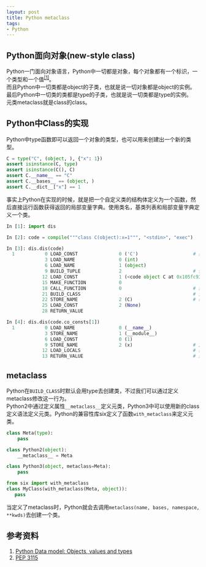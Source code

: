 ```yaml
---
layout: post
title: Python metaclass
tags:
- Python
---
```


## Python面向对象(new-style class)

Python一门面向对象语言，Python中一切都是对象，每个对象都有一个标识，一个类型和一个值<sup>[[1]][Python Data model: Objects, values and types]</sup>。  
而且Python中一切类都是object的子类，也就是说一切对象都是object的实例。  
最后Python中一切类的类都是type的子类，也就是说一切类都是type的实例。  
元类metaclass就是class的class。  

## Python中Class的实现

Python中type函数即可以返回一个对象的类型，也可以用来创建出一个新的类型。

```python
C = type("C", (object, ), {"x": 1})
assert isinstance(C, type)
assert isinstance(C(), C)
assert C.__name__ == "C"
assert C.__bases__ == (object, )
assert C.__dict__["x"] == 1
```

事实上Python在实现的时候，就是把一个自定义类的结构体定义为一个函数，然后直接运行函数获得返回的局部变量字典。使用类名，基类列表和局部变量字典定义一个类。

```python
In [1]: import dis

In [2]: code = compile("""class C(object):x=1""", "<stdin>", "exec")

In [3]: dis.dis(code)
  1           0 LOAD_CONST               0 ('C')                    # 类名
              3 LOAD_NAME                0 (int)
              6 LOAD_NAME                1 (object)
              9 BUILD_TUPLE              2                          # 使用之前压入的两个类型构造基类列表
             12 LOAD_CONST               1 (<code object C at 0x105fc93b0, file "<stdin>", line 1>)
             15 MAKE_FUNCTION            0
             18 CALL_FUNCTION            0                          # 运行函数获得属性字典
             21 BUILD_CLASS                                         # 生成定义的类
             22 STORE_NAME               2 (C)                      # 赋值给变量C
             25 LOAD_CONST               2 (None)
             28 RETURN_VALUE

In [4]: dis.dis(code.co_consts[1])
  1           0 LOAD_NAME                0 (__name__)
              3 STORE_NAME               1 (__module__)
              6 LOAD_CONST               0 (1)
              9 STORE_NAME               2 (x)                      # 定义局部变量x
             12 LOAD_LOCALS                                         # 获取当前函数的局部变量字典
             13 RETURN_VALUE                                        # 返回局部变量字典
```

## metaclass
Python在`BUILD_CLASS`时默认会用type去创建类，不过我们可以通过定义metaclass修改这一行为。  
Python2中通过定义属性`__metaclass__`定义元类，Python3中可以使用新的class定义语法定义元类。Python的兼容性库six定义了函数`with_metaclass`来定义元类。  

```python
class Meta(type):
    pass

class Python2(object):
    __metaclass__ = Meta

class Python3(object, metaclass=Meta):
    pass

from six import with_metaclass
class MyClass(with_metaclass(Meta, object)):
   pass
```

当定义了metaclass时，Python就会去调用`metaclass(name, bases, namespace, **kwds)`去创建一个类。




## 参考资料
1. [Python Data model: Objects, values and types]
2. [PEP 3115]

[Python Data model: Objects, values and types]: https://docs.python.org/3/reference/datamodel.html#objects-values-and-types
[PEP 3115]: https://www.python.org/dev/peps/pep-3115/

